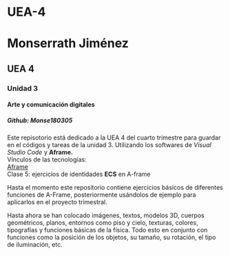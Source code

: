 # UEA-4
# Monserrath Jiménez 
## UEA 4
### Unidad 3
#### Arte y comunicación digitales 
##### Github: Monse180305
Este repisotorio está dedicado a la UEA 4 del cuarto trimestre para guardar en el códigos y tareas de la unidad 3. Utilizando los softwares de *Visual Studio Code* y **Aframe.**  
Vínculos de las tecnologías:  
[Aframe](https://aframe.io/)  
Clase 5: ejercicios de identidades **ECS** en A-frame 

Hasta el momento este repositorio contiene ejercicios básicos de diferentes funciones de A-Frame, posteriormente usándolos de ejemplo para aplicarlos en el proyecto trimestral. 

Hasta ahora se han colocado imágenes, textos, modelos 3D, cuerpos geométricos, planos, entornos como piso y cielo, texturas, colores, tipografías y funciones básicas de la física. Todo esto en conjunto con funciones como la posición de los objetos, su tamaño, su rotación, el tipo de iluminación, etc. 
